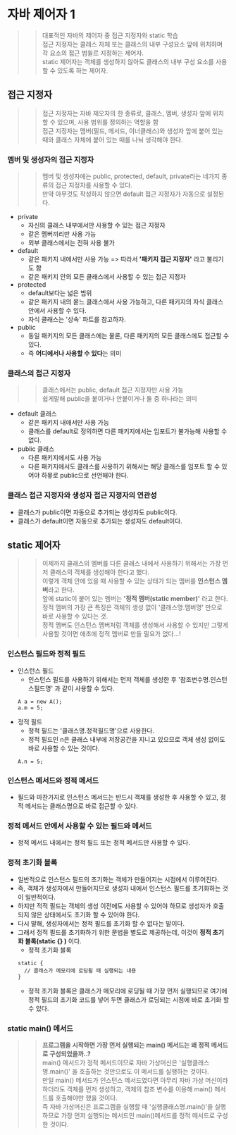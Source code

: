 # 자바 제어자 1
>> 대표적인 자바의 제어자 중 접근 지정자와 static 학습 <br>
>> 접근 지정자는 클래스 자체 또는 클래스의 내부 구성요소 앞에 위치하며 각 요소의 접근 범윌르 지정하는 제어자.<br>
>> static 제어자는 객체를 생성하지 않아도 클래스의 내부 구성 요소를 사용할 수 있도록 하는 제어자.

## 접근 지정자
>> 접근 지정자는 자바 제오자의 한 종류로, 클래스, 멤버, 생성자 앞에 위치할 수 있으며, 사용 범위를 정의하는 역할을 함<br>
>> 접근 지정자는 멤버(필드, 메서드, 이너클래스)와 생성자 앞에 붙어 있는 때와 클래스 자체에 붙어 있는 때를 나눠 생각해야 한다.

### 멤버 및 생성자의 접근 지정자
>> 멤버 및 생성자에는 public, protected, default, private라는 네가지 종류의 접근 지정자를 사용할 수 있다.<br>
>> 만약 아무것도 작성하지 않으면 default 접근 지정자가 자동으로 설정된다.
- private
  - 자신의 클래스 내부에서만 사용할 수 있는 접근 지정자
  - 같은 멤버끼리만 사용 가능
  - 외부 클래스에서는 전혀 사용 불가   
- default
  - 같은 패키지 내에서만 사용 가능 => 따라서 **'패키지 접근 지정자'** 라고 불리기도 함
  - 같은 패키지 안의 모든 클래스에서 사용할 수 있는 접근 지정자
- protected
  - default보다는 넓은 범위
  - 같은 패키지 내의 몯느 클래스에서 사용 가능하고, 다른 패키지의 자식 클래스 안에서 사용할 수 있다.
  - 자식 클래스는 '상속' 파트를 참고하자. 
- public
  - 동일 패키지의 모든 클래스에는 물론, 다른 패키지의 모든 클래스에도 접근할 수 있다.
  - 즉 **어디에서나 사용할 수 있다**는 의미

### 클래스의 접근 지정자
>> 클래스에서는 public, default 접근 지정자만 사용 가능<br>
>> 쉽게말해 public을 붙이거나 안붙이거나 둘 중 하나라는 의미
- default 클래스
  - 같은 패키지 내애서만 사용 가능
  - 클래스를 default로 정의하면 다른 패키지에서는 임포트가 불가능해 사용할 수 없다.
- public 클래스
  - 다른 패키지에서도 사용 가능
  - 다른 패키지에서도 클래스를 사용하기 위해서는 해당 클래스를 임포트 할 수 있어야 하믛로 public으로 선언해야 한다. 

### 클래스 접근 지정자와 생성자 접근 지정자의 연관성
- 클래스가 public이면 자동으로 추가되는 생성자도 public이다.
- 클래스가 default이면 자동으로 추가되는 생성자도 default이다.

## static 제어자
>> 이제까지 클래스의 멤버를 다른 클래스 내에서 사용하기 위해서는 가장 먼저 클래스의 객체를 생성해야 한다고 했다.<br>
>> 이렇게 객체 안에 있을 때 사용할 수 있는 상태가 되는 멤버를 **인스턴스 멤버**라고 한다.<br>
>> 앞에 static이 붙어 있는 멤버는 **'정적 멤버(static member)'** 라고 한다.<br>
>> 정적 멤버의 가장 큰 특징은 객체의 생성 없이 '클래스명.멤버명' 만으로 바로 사용할 수 있다는 것.<br>
>> 정적 멤버도 인스턴스 멤버처럼 객체를 생성해서 사용할 수 있지만 그렇게 사용할 것이면 애초에 정적 멤버로 만들 필요가 없다...!
### 인스턴스 필드와 정적 필드
- 인스턴스 필드
  - 인스턴스 필드를 사용하기 위해서는 먼저 객체를 생성한 후 '참조변수명.인스턴스필드명' 과 같이 사용할 수 있다.
  ```
  A a = new A();
  a.m = 5;
  ```
- 정적 필드
  - 정적 필드는 '클래스명.정적필드명'으로 사용한다.
  - 정적 필드인 n은 클래스 내부에 저장공간을 지니고 있으므로 객체 생성 없이도 바로 사용할 수 있는 것이다.
  ```
  A.n = 5;
  ```
### 인스턴스 메서드와 정적 메서드
- 필드와 마찬가지로 인스턴스 메서드는 반드시 객체를 생성한 후 사용할 수 있고, 정적 메서드는 클래스명으로 바로 접근할 수 있다.

### 정적 메서드 안에서 사용할 수 있는 필드와 메서드
- 정적 메서드 내에서는 정적 필드 또는 정적 메서드만 사용할 수 있다.

### 정적 초기화 블록
- 일반적으로 인스턴스 필드의 초기화는 객체가 만들어지는 시점에서 이루어진다.
- 즉, 객체가 생성자에서 만들어지므로 생성자 내에서 인스턴스 필드를 초기화하는 것이 일반적이다.
- 하지만 적적 필드는 객체의 생성 이전에도 사용할 수 있어야 하므로 생성자가 호출되지 않은 상태에서도 초기화 할 수 있어야 한다.
- 다시 말해, 생성자에서는 정적 필드를 초기화 할 수 없다는 말이다.
- 그래서 정적 필드를 초기화하기 위한 문법을 별도로 제공하는데, 이것이 **정적 초기화 블록(static {} )** 이다.
  - 정적 초기화 블록
  ```
  static {
    // 클래스가 메모리에 로딩될 때 실행되는 내용
  }
  ```
  - 정적 초기화 블록은 클래스가 메모리에 로딩될 때 가장 먼저 실행되므로 여기에 정적 필드의 초기화 코드를 넣어 두면 클래스가 로딩되는 시점에 바로 초기화 할 수 있다.

### static main() 메서드
>> **프로그램을 시작하면 가장 먼저 실행되는 main() 메서드는 왜 정적 메서드로 구성되었을까..?**<br>
>> main() 메서드가 정적 메서드이므로 자바 가상머신은 '실행클래스명.main()' 을 호출하는 것만으로도 이 메서드를 실행하는 것이다.<br>
>> 만일 main() 메서드가 인스턴스 메서드였다면 아무리 자바 가상 머신이라 하더라도 객체를 먼저 생성하고, 객체의 참조 변수를 이용해 main() 메서드를 호출해야만 했을 것이다.<br>
>> 즉 자바 가상머신은 프로그램을 실행할 때 '실행클래스명.main()'을 실행하므로 가장 먼저 실행되는 메서드인 main()메서드를 정적 메서드로 구성한 것이다.

